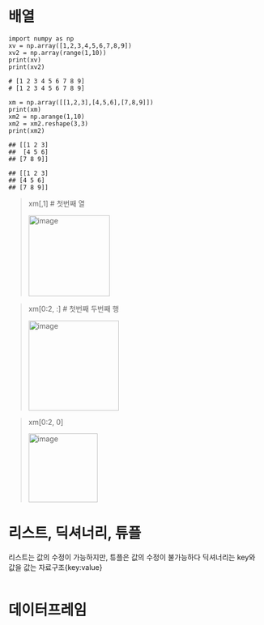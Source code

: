 # 배열
~~~
import numpy as np
xv = np.array([1,2,3,4,5,6,7,8,9])
xv2 = np.array(range(1,10))
print(xv)
print(xv2)

# [1 2 3 4 5 6 7 8 9]
# [1 2 3 4 5 6 7 8 9]
~~~
~~~
xm = np.array([[1,2,3],[4,5,6],[7,8,9]])
print(xm)
xm2 = np.arange(1,10)
xm2 = xm2.reshape(3,3)
print(xm2)

## [[1 2 3]
##  [4 5 6]
## [7 8 9]]

## [[1 2 3]
## [4 5 6]
## [7 8 9]]
~~~

> xm[,1] # 첫번째 열
> 
> <img width="160" alt="image" src="https://github.com/ffflopppy/blabla/assets/58408873/e76fdcc9-5955-4f8f-b836-b3d3b3c50624">

> xm[0:2, :] # 첫번째 두번째 행
> 
> <img width="178" alt="image" src="https://github.com/ffflopppy/blabla/assets/58408873/e008442f-6abe-4d69-8337-744bb8a487f8">

> xm[0:2, 0]
> 
> <img width="136" alt="image" src="https://github.com/ffflopppy/blabla/assets/58408873/2bbf2e5b-29f4-4826-a009-0c126015e682">


# 리스트, 딕셔너리, 튜플

리스트는 값의 수정이 가능하지만, 튜플은 값의 수정이 불가능하다
딕셔너리는 key와 값을 값는 자료구조{key:value}


~~~
~~~


# 데이터프레임

